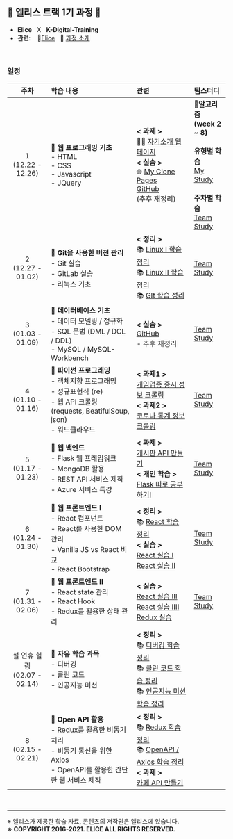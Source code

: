 ## 🐇 엘리스 트랙 1기 과정 🐇

- **Elice** &nbsp; X &nbsp; **K-Digital-Training**
- **관련**: &nbsp;&nbsp; 🐇[Elice](https://elice.io/) &nbsp; 📖 [과정 소개](https://elicetrack.oopy.io/) 

<br/>

### 일정

|               주차                | 학습 내용                                                    | 관련                                                         | 팀스터디                                                     |
| :-------------------------------: | :----------------------------------------------------------- | :----------------------------------------------------------- | :----------------------------------------------------------- |
|      1<br />(12.22 - 12.26)       | 🚩 **웹 프로그래밍 기초** <br /> - HTML <br />- CSS <br />- Javascript<br />- JQuery | **< 과제 >**<br /> 🙋‍♂️ [자기소개 웹페이지](http://bky373.kdt-gitlab.elice.io/about-me/) <br />**< 실습 >**<br />🌐 [My Clone Pages](http://bky373.kdt-gitlab.elice.io/clone-pages/index.html) <br /> [GitHub](https://github.com/bky373/elice-1st-racer/tree/master/week_01_Web_Programming_Basics)<br />(추후 재정리) | **📐알고리즘<br />(week 2 ~ 8)**<br /><br />**유형별 학습** <br />[My Study](https://kdt-gitlab.elice.io/bky373/algorithm-study)<br/><br />**주차별 학습** <br />[Team Study](https://kdt-gitlab.elice.io/soomin/algorithm_3)<br /> |
|      2<br />(12.27 - 01.02)       | 🚩 **Git을 사용한 버전 관리** <br />- Git 실습<br />- GitLab 실습 <br />- 리눅스 기초 | **< 정리 >**<br />📚 [Linux I 학습 정리](https://github.com/bky373/elice-1st-racer/blob/master/week_02_Linux_%26_Git/Linux_01.md)<br />📚 [Linux II 학습 정리](https://github.com/bky373/elice-1st-racer/blob/master/week_02_Linux_%26_Git/Linux_02.md)<br />📚 [GIt 학습 정리](https://github.com/bky373/elice-1st-racer/blob/master/week_02_Linux_%26_Git/Git.md) | [Team Study](https://kdt-gitlab.elice.io/soomin/algorithm_3/-/tree/master/week-02) |
|      3<br />(01.03 - 01.09)       | 🚩 **데이터베이스 기초**<br /> - 데이터 모델링 / 정규화<br /> - SQL 문법 (DML / DCL / DDL)<br /> - MySQL / MySQL-Workbench | **< 실습 >**<br />[GitHub](https://github.com/bky373/elice-1st-racer/tree/master/week_03_Database_Basics)<br />- 추후 재정리 | [Team Study](https://kdt-gitlab.elice.io/soomin/algorithm_3/-/tree/master/week-03) |
|      4<br />(01.10 - 01.16)       | 🚩 **파이썬 프로그래밍**<br />- 객체지향 프로그래밍<br />- 정규표현식 (re)<br />- 웹 API 크롤링 (requests, BeatifulSoup, json)<br />- 워드클라우드 | **< 과제1 >** <br />[게임업종 증시 정보 크롤링](https://github.com/bky373/elice-1st-racer/blob/master/week_04_Python_Programming/crawling_stock_stats.py)<br />**< 과제2 >**  <br />[코로나 통계 정보 크롤링](https://github.com/bky373/elice-1st-racer/blob/master/week_04_Python_Programming/crawling_corona_stats.py) | [Team Study](https://kdt-gitlab.elice.io/soomin/algorithm_3/-/tree/master/week-04) |
|      5<br />(01.17 - 01.23)       | 🚩 **웹 백엔드**<br />- Flask 웹 프레임워크<br />- MongoDB 활용<br />- REST API 서비스 제작<br />- Azure 서비스 특강<br /> | **< 과제 >**<br />[게시판 API 만들기](https://kdt-gitlab.elice.io/bky373/com-ma-board)<br />**< 개인 학습 >**<br />[Flask 따로 공부하기!](https://kdt-gitlab.elice.io/bky373/flask-prac) | [Team Study](https://kdt-gitlab.elice.io/soomin/algorithm_3/-/tree/5th_borahm/week-05) |
|      6<br />(01.24 - 01.30)       | 🚩 **웹 프론트엔드 I**<br />- React 컴포넌트<br />- React를 사용한 DOM 관리<br />- Vanilla JS vs React 비교<br />- React Bootstrap | **< 정리 >**<br />📚 [React 학습 정리](https://github.com/bky373/elice-1st-racer/tree/master/week_06_Web_Frontend_I)<br />**< 실습 >**<br />[React 실습 I](https://github.com/bky373/elice-1st-racer/blob/master/week_06_Web_Frontend_I/%5B02%5D_React_Basics_I/reactapp/src/index.js)<br />[React 실습 II](https://github.com/bky373/elice-1st-racer/blob/master/week_06_Web_Frontend_I/%5B04%5D_React_Basics_II/reactapp02/src/index.js) | [Team Study](https://kdt-gitlab.elice.io/soomin/algorithm_3/-/tree/master/week-06) |
|      7<br />(01.31 - 02.06)       | 🚩 **웹 프론트엔드 II**<br />- React state 관리<br />- React Hook<br />- Redux를 활용한 상태 관리 | **< 실습 >**<br />[React 실습 III](https://github.com/bky373/elice-1st-racer/blob/master/week_07_Web_Frontend_II/%5B02%5D_React_Basics_III/reactapp03/src/index.js)<br />[React 실습 IIII](https://github.com/bky373/elice-1st-racer/tree/master/week_07_Web_Frontend_II/%5B04%5D_React_Basics_IV)<br />[Redux 실습](https://github.com/bky373/elice-1st-racer/tree/master/week_07_Web_Frontend_II/%5B05%5D_Redux_Basics) | [Team Study]()                                               |
| 설 연휴 힐링<br />(02.07 - 02.14) | 🚩 **자유 학습 과목**<br />- 디버깅<br />- 클린 코드<br />- 인공지능 미션 | **< 정리 >**<br />📚 [디버깅 학습 정리](https://github.com/bky373/elice-1st-racer/tree/master/week-else/Debugging)<br />📚 [클린 코드 학습 정리](https://github.com/bky373/elice-1st-racer/tree/master/week-else/Clean_Code)<br />📚 [인공지능 미션 학습 정리](https://github.com/bky373/elice-1st-racer/blob/master/week_else/AI_Mission/AI_Mission_01.md) |                                                              |
|      8<br />(02.15 - 02.21)       | 🚩 **Open API 활용**<br />- Redux를 활용한 비동기 처리 <br />- 비동기 통신을 위한 Axios <br />- OpenAPI를 활용한 간단한 웹 서비스 제작 | **< 정리 >**<br />📚 [Redux 학습 정리](https://github.com/bky373/elice-1st-racer/blob/master/week_08_OpenAPI/README_Redux.md)<br />📚 [OpenAPI / Axios 학습 정리](https://github.com/bky373/elice-1st-racer/blob/master/week_08_OpenAPI/README_OpenAPI.md)<br />**< 과제 >**<br />[카페 API 만들기](https://github.com/bky373/elice-1st-racer/tree/master/week_08_OpenAPI/06_assignment) |                                                              |



<br/>

---

※ 엘리스가 제공한 학습 자료, 콘텐츠의 저작권은 엘리스에 있습니다. <br>
**※ COPYRIGHT 2016-2021. ELICE ALL RIGHTS RESERVED.**